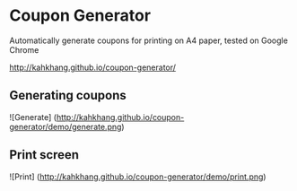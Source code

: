 # Coupon Generator
Automatically generate coupons for printing on A4 paper, tested on Google Chrome

http://kahkhang.github.io/coupon-generator/

## Generating coupons
![Generate]
(http://kahkhang.github.io/coupon-generator/demo/generate.png)

## Print screen
![Print]
(http://kahkhang.github.io/coupon-generator/demo/print.png)


